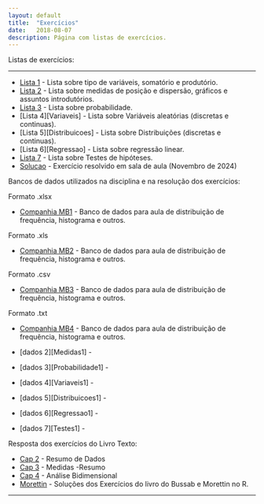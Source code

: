 ```yaml
---
layout: default
title:  "Exercícios"
date:   2018-08-07
description: Página com listas de exercícios.
---
```



<p class="intro">Listas de exercícios:</p>

---

* [Lista 1][Introducao] - Lista sobre tipo de variáveis, somatório e produtório.
* [Lista 2][Medidas] - Lista sobre medidas de posição e dispersão, gráficos e assuntos introdutórios.
* [Lista 3][Probabilidade] - Lista sobre probabilidade.
* [Lista 4][Variaveis] - Lista sobre Variáveis aleatórias (discretas e continuas).
* [Lista 5][Distribuicoes] - Lista sobre Distribuições (discretas e continuas).
* [Lista 6][Regressao] - Lista sobre regressão linear.
* [Lista 7][Lista7] - Lista sobre Testes de hipóteses.
* [Solucao][Solucao] - Exercício resolvido em sala de aula (Novembro de 2024)

<p class="intro">Bancos de dados utilizados na disciplina e na resolução dos exercícios:</p>

Formato .xlsx

* [Companhia MB1][descritiva1] - Banco de dados para aula de distribuição de frequência, histograma e outros.

Formato .xls

* [Companhia MB2][descritiva2] - Banco de dados para aula de distribuição de frequência, histograma e outros.

Formato .csv

* [Companhia MB3][descritiva3] - Banco de dados para aula de distribuição de frequência, histograma e outros.

Formato .txt

* [Companhia MB4][descritiva4] - Banco de dados para aula de distribuição de frequência, histograma e outros.


* [dados 2][Medidas1] - 
* [dados 3][Probabilidade1] - 
* [dados 4][Variaveis1] - 
* [dados 5][Distribuicoes1] - 
* [dados 6][Regressao1] - 
* [dados 7][Testes1] - 

<p class="intro">Resposta dos exercícios do Livro Texto:</p>

* [Cap 2][cap2] - Resumo de Dados
* [Cap 3][cap3] - Medidas -Resumo
* [Cap 4][cap4] - Análise Bidimensional
* [Morettin][solBussab] - Soluções dos Exercícios do livro do Bussab e Morettin no R.

<!---
<p class="intro">Planilha para confirmar desejo de fazer a prova substitutiva dia 27/10/2018:</p>

[Planilha][planilha] - Preencha a planilha com seu nome, matrícula e turma, caso queira fazer a prova substitutiva.
-->

---

[Introducao]:https://raw.githack.com/maf105/maf105.github.io/master/Exercicios/Lista1/Lista1.pdf   
[descritiva1]:https://raw.githack.com/ufvest/ufvest.github.io/master/Aulas_EST105/Curso_R/Dados/CompanhiaMB_clear.xlsx
[descritiva2]:https://raw.githack.com/ufvest/ufvest.github.io/master/Aulas_EST105/Curso_R/Dados/CompanhiaMB_clear2.xls
[descritiva3]:https://raw.githack.com/ufvest/ufvest.github.io/master/Aulas_EST105/Curso_R/Dados/CompanhiaMB_clear3.csv
[descritiva4]:https://raw.githack.com/ufvest/ufvest.github.io/master/Aulas_EST105/Curso_R/Dados/CompanhiaMB_clear.txt



[medidas]:https://rawgit.com/maf105/maf105.github.io/master/Exercicios/Lista2/Exercicios_Bussab_Morettin.pdf

[cap2]:https://rawgit.com/maf105/maf105.github.io/master/Exercicios/Lista2/Cap2.xlsx
[cap3]:https://rawgit.com/maf105/maf105.github.io/master/Exercicios/Lista2/Cap3.xlsx
[cap4]:https://rawgit.com/maf105/maf105.github.io/master/Exercicios/Lista2/Cap4.xlsx
[solBussab]:https://www.ime.usp.br/~pam/scriptsR.html
[Probabilidade]:https://rawgit.com/maf105/maf105.github.io/master/Exercicios/Lista3/Lista3.pdf
[Lista7]:https://raw.githack.com/maf105/maf105.github.io/master/Exercicios/Lista4/Teste_Hipotese.pdf
[Solucao]:https://raw.githack.com/ufvest/ufvest.github.io/refs/heads/master/blog_posts/20-11-2024/Exercicio2024.html